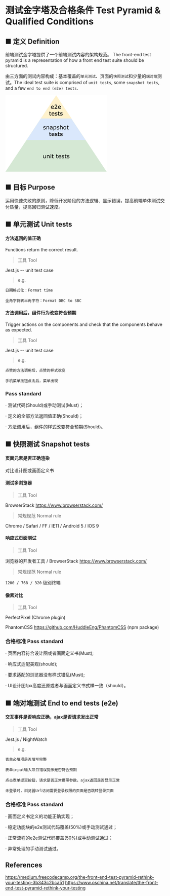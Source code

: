 # 测试金字塔及合格条件 Test Pyramid &  Qualified Conditions



## ■ 定义 Definition
前端测试金字塔提供了一个前端测试内容的架构规范。
The front-end test pyramid is a representation of how a front end test suite should be structured.

由三方面的测试内容构成：基本覆盖的````单元测试````、页面的````快照测试````和少量的````端对端````测试。The ideal test suite is comprised of ````unit tests````, some ````snapshot tests````, and a few ````end to end (e2e) tests````.


![test pyramid](/assets/images/test-pyramid.png)

## ■ 目标 Purpose
运用快速失败的原则，降低开发阶段的方法逻辑、显示错误，提高前端单体测试交付质量，提高回归测试速度。


## ■ 单元测试 Unit tests

#### 方法返回的值正确
Functions return the correct result.

> 工具 Tool

Jest.js -- unit test case

> e.g. 

    日期格式化：Format time 
     
    全角字符转半角字符：Format DBC to SBC
      
#### 方法调用后，组件行为改变符合预期

Trigger actions on the components and check that the components behave as expected.

> 工具 Tool

Jest.js -- unit test case

> e.g. 

    点赞的方法调用后，点赞的样式改变
     
    手机菜单按钮点击后，菜单出现

### Pass standard

· 测试代码(Should)或手动测试(Must)；

· 定义的全部方法返回值正确(Should)；

· 方法调用后，组件的样式改变符合预期(Should)。


## ■ 快照测试 Snapshot tests


#### 页面元素是否正确渲染

对比设计图或画面定义书


#### 测试多浏览器

> 工具 Tool

BrowserStack https://www.browserstack.com/

> 常规规范 Normal rule

Chrome / Safari / FF / IE11 / Android 5 / IOS 9

#### 响应式页面测试

> 工具 Tool

浏览器的开发者工具 /
BrowserStack https://www.browserstack.com/

> 常规规范 Normal rule
 
````1200 / 768 / 320```` 级别终端

#### 像素对比

> 工具 Tool

PerfectPixel (Chrome plugin)    

PhantomCSS https://github.com/HuddleEng/PhantomCSS (npm package)


### 合格标准 Pass standard

· 页面内容符合设计图或者画面定义书(Must);

· 响应式适配美观(should);

· 要求适配的浏览器没有样式错乱(Must);

· UI设计图1px高度还原或者与画面定义书式样一致（should）。


## ■ 端对端测试 End to end tests (e2e)



#### 交互事件是否响应正确，ajax是否请求发出正常

> 工具 Tool

Jest.js / NightWatch

> e.g. 

    表单必填项是否填写完整

    表单input输入项目错误提示是否符合预期

    点击表单提交按钮，请求是否正常携带参数，ajax返回是否显示正常
    
    未登录时，浏览器Url访问需要登录权限的页面是否跳转登录页面


### 合格标准 Pass standard

· 画面定义书定义的功能正确实现；

· 稳定功能块的e2e测试代码覆盖(50%)或手动测试通过；

· 正常流程的e2e测试代码覆盖(50%)或手动测试通过；

· 异常处理的手动测试通过。


## References

https://medium.freecodecamp.org/the-front-end-test-pyramid-rethink-your-testing-3b343c2bca51
https://www.oschina.net/translate/the-front-end-test-pyramid-rethink-your-testing
